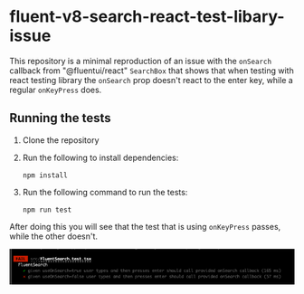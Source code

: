 # fluent-v8-search-react-test-libary-issue

This repository is a minimal reproduction of an issue with the `onSearch` callback from "@fluentui/react" `SearchBox` that shows that when testing with react testing library the `onSearch` prop doesn't react to the enter key, while a regular `onKeyPress` does.

## Running the tests

1. Clone the repository
2. Run the following to install dependencies:

   ```
   npm install
   ```

3. Run the following command to run the tests:
   ```
   npm run test
   ```

After doing this you will see that the test that is using `onKeyPress` passes, while the other doesn't.

![Alt text](<CleanShot 2023-11-27 at 09.59.11.png>)
